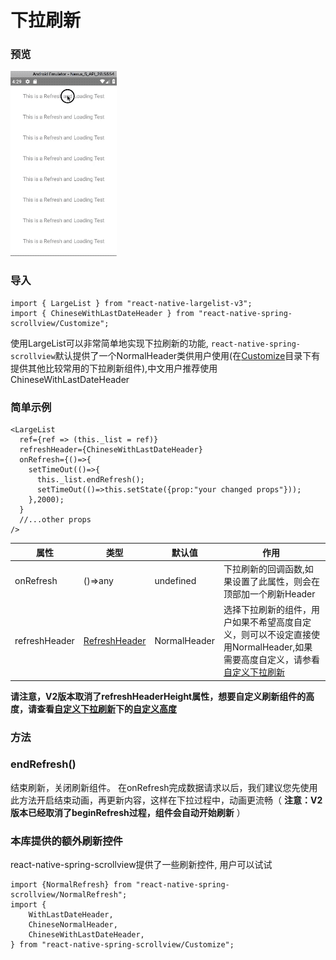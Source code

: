 # 下拉刷新

### 预览
![Preview](../../res/RefreshingStickyContent.gif)

### 导入

```$js
import { LargeList } from "react-native-largelist-v3";
import { ChineseWithLastDateHeader } from "react-native-spring-scrollview/Customize";
```

使用LargeList可以非常简单地实现下拉刷新的功能, `react-native-spring-scrollview`默认提供了一个NormalHeader类供用户使用(在[Customize](https://github.com/bolan9999/react-native-spring-scrollview/tree/master/src/Customize)目录下有提供其他比较常用的下拉刷新组件),中文用户推荐使用ChineseWithLastDateHeader

### 简单示例

```$js
<LargeList
  ref={ref => (this._list = ref)}
  refreshHeader={ChineseWithLastDateHeader}
  onRefresh={()=>{
    setTimeOut(()=>{
      this._list.endRefresh();
      setTimeOut(()=>this.setState({prop:"your changed props"}));
    },2000);
  }
  //...other props
/>
```

属性  |  类型  |  默认值  |  作用  
---- | ------ | --------- | --------
onRefresh | ()=>any | undefined | 下拉刷新的回调函数,如果设置了此属性，则会在顶部加一个刷新Header
refreshHeader | [RefreshHeader](https://github.com/bolan9999/react-native-spring-scrollview/blob/master/src/RefreshHeader.js) | NormalHeader | 选择下拉刷新的组件，用户如果不希望高度自定义，则可以不设定直接使用NormalHeader,如果需要高度自定义，请参看[自定义下拉刷新](zh-cn/V3/CustomRefresh)


**请注意，V2版本取消了refreshHeaderHeight属性，想要自定义刷新组件的高度，请查看[自定义下拉刷新](zh-cn/V3/CustomRefresh)下的[自定义高度](zh-cn/V3/CustomRefresh?id=自定义刷新组件的高度)**


### 方法

### endRefresh()

结束刷新，关闭刷新组件。 在onRefresh完成数据请求以后，我们建议您先使用此方法开启结束动画，再更新内容，这样在下拉过程中，动画更流畅（ **注意：V2版本已经取消了beginRefresh过程，组件会自动开始刷新** ）

### 本库提供的额外刷新控件

react-native-spring-scrollview提供了一些刷新控件, 用户可以试试
```
import {NormalRefresh} from "react-native-spring-scrollview/NormalRefresh";
import {
    WithLastDateHeader,
    ChineseNormalHeader,
    ChineseWithLastDateHeader,
} from "react-native-spring-scrollview/Customize";
```
